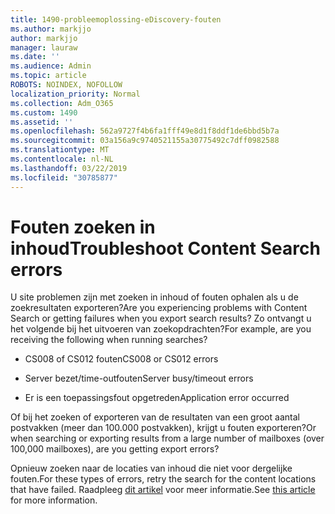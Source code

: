 ```yaml
---
title: 1490-probleemoplossing-eDiscovery-fouten
ms.author: markjjo
author: markjjo
manager: lauraw
ms.date: ''
ms.audience: Admin
ms.topic: article
ROBOTS: NOINDEX, NOFOLLOW
localization_priority: Normal
ms.collection: Adm_O365
ms.custom: 1490
ms.assetid: ''
ms.openlocfilehash: 562a9727f4b6fa1fff49e8d1f8ddf1de6bbd5b7a
ms.sourcegitcommit: 03a156a9c9740521155a30775492c7dff0982588
ms.translationtype: MT
ms.contentlocale: nl-NL
ms.lasthandoff: 03/22/2019
ms.locfileid: "30785877"
---
```

# <a name="troubleshoot-content-search-errors"></a><span data-ttu-id="1aef2-102">Fouten zoeken in inhoud</span><span class="sxs-lookup"><span data-stu-id="1aef2-102">Troubleshoot Content Search errors</span></span>

<span data-ttu-id="1aef2-103">U site problemen zijn met zoeken in inhoud of fouten ophalen als u de zoekresultaten exporteren?</span><span class="sxs-lookup"><span data-stu-id="1aef2-103">Are you experiencing problems with Content Search or getting failures when you export search results?</span></span>
<span data-ttu-id="1aef2-104">Zo ontvangt u het volgende bij het uitvoeren van zoekopdrachten?</span><span class="sxs-lookup"><span data-stu-id="1aef2-104">For example, are you receiving the following when running searches?</span></span>

- <span data-ttu-id="1aef2-105">CS008 of CS012 fouten</span><span class="sxs-lookup"><span data-stu-id="1aef2-105">CS008 or CS012 errors</span></span>

- <span data-ttu-id="1aef2-106">Server bezet/time-outfouten</span><span class="sxs-lookup"><span data-stu-id="1aef2-106">Server busy/timeout errors</span></span>

- <span data-ttu-id="1aef2-107">Er is een toepassingsfout opgetreden</span><span class="sxs-lookup"><span data-stu-id="1aef2-107">Application error occurred</span></span>

<span data-ttu-id="1aef2-108">Of bij het zoeken of exporteren van de resultaten van een groot aantal postvakken (meer dan 100.000 postvakken), krijgt u fouten exporteren?</span><span class="sxs-lookup"><span data-stu-id="1aef2-108">Or when searching or exporting results from a large number of mailboxes (over 100,000 mailboxes), are you getting export errors?</span></span>

<span data-ttu-id="1aef2-109">Opnieuw zoeken naar de locaties van inhoud die niet voor dergelijke fouten.</span><span class="sxs-lookup"><span data-stu-id="1aef2-109">For these types of errors, retry the search for the content locations that have failed.</span></span> <span data-ttu-id="1aef2-110">Raadpleeg [dit artikel](https://docs.microsoft.com/office365/securitycompliance/retry-failed-content-search) voor meer informatie.</span><span class="sxs-lookup"><span data-stu-id="1aef2-110">See  [this article](https://docs.microsoft.com/office365/securitycompliance/retry-failed-content-search) for more information.</span></span>
